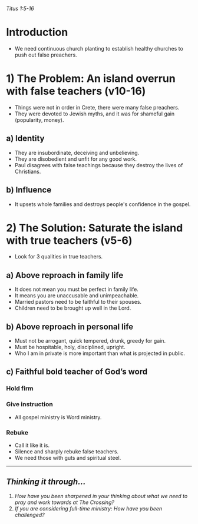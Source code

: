 *Titus 1:5-16*
# Introduction
- We need continuous church planting to establish healthy churches to push out false preachers.

# 1) The Problem: An island overrun with false teachers (v10-16)
- Things were not in order in Crete, there were many false preachers.
- They were devoted to Jewish myths, and it was for shameful gain (popularity, money).
## a) Identity
- They are insubordinate, deceiving and unbelieving.
- They are disobedient and unfit for any good work.
- Paul disagrees with false teachings because they destroy the lives of Christians.
## b) Influence
- It upsets whole families and destroys people's confidence in the gospel.

# 2) The Solution: Saturate the island with true teachers (v5-6)
- Look for 3 qualities in true teachers.
## a) Above reproach in family life
- It does not mean you must be perfect in family life. 
- It means you are unaccusable and unimpeachable.
- Married pastors need to be faithful to their spouses.
- Children need to be brought up well in the Lord.
## b) Above reproach in personal life
- Must not be arrogant, quick tempered, drunk, greedy for gain.
- Must be hospitable, holy, disciplined, upright.
- Who I am in private is more important than what is projected in public.
## c) Faithful bold teacher of God’s word

### Hold firm

### Give instruction
- All gospel ministry is Word ministry.
### Rebuke
- Call it like it is.
- Silence and sharply rebuke false teachers.
- We need those with guts and spiritual steel.
----
## *Thinking it through…*
1) *How have you been sharpened in your thinking about what we need to pray and work towards at The Crossing?*
2) *If you are considering full-time ministry: How have you been challenged?*